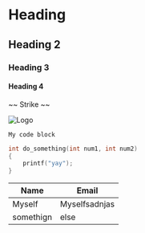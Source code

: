 # Heading
## Heading 2

### Heading 3

#### Heading 4

~~ Strike ~~

![Logo](https://markdown-here.com/img/icon256.png)

``` 
My code block
```


``` C
int do_something(int num1, int num2) 
{
    printf("yay");
}
```

| Name | Email |
|------|-------|
|Myself|Myselfsadnjas|
|somethign|else|
